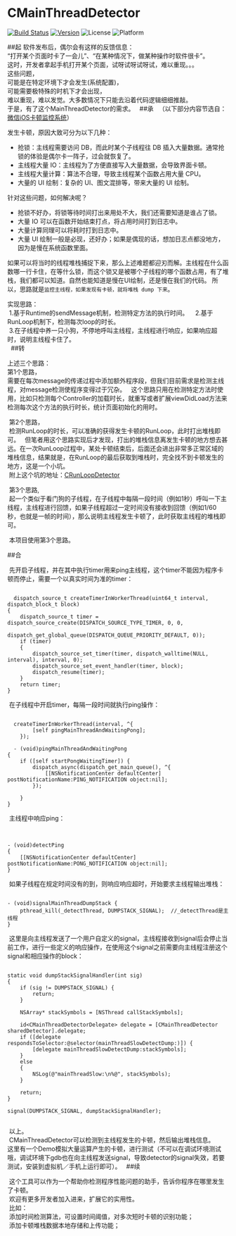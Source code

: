 # CMainThreadDetector  
[![Build Status](https://travis-ci.org/chbo297/CMainThreadDetector.svg?branch=master)](https://travis-ci.org/chbo297/CMainThreadDetector)
[![Version](https://img.shields.io/cocoapods/v/CMainThreadDetector.svg?style=flat)](http://cocoapods.org/pods/CMainThreadDetector)
![License](https://img.shields.io/cocoapods/l/CMainThreadDetector.svg?style=flat)
![Platform](https://img.shields.io/cocoapods/p/CMainThreadDetector.svg?style=flat)  

##起
软件发布后，偶尔会有这样的反馈信息：  
“打开某个页面时卡了一会儿”、“在某种情况下，做某种操作时软件很卡”。  
这时，开发者拿起手机打开某个页面，试呀试呀试呀试，难以重现。。。  
这些问题，  
可能是在特定环境下才会发生(系统配置)，  
可能需要极特殊的时机下才会出现，   
难以重现，难以发觉。大多数情况下只能去沿着代码逻辑细细推敲。  
于是，有了这个MainThreadDetector的需求。  
##承  
（以下部分内容节选自：[微信iOS卡顿监控系统](http://mp.weixin.qq.com/s?__biz=MzAwNDY1ODY2OQ==&mid=207890859&idx=1&sn=e98dd604cdb854e7a5808d2072c29162&scene=21#wechat_redirect)）  

发生卡顿，原因大致可分为以下几种：  
* 抢锁：主线程需要访问 DB，而此时某个子线程往 DB 插入大量数据。通常抢锁的体验是偶尔卡一阵子，过会就恢复了。
* 主线程大量 IO：主线程为了方便直接写入大量数据，会导致界面卡顿。
* 主线程大量计算：算法不合理，导致主线程某个函数占用大量 CPU。
* 大量的 UI 绘制：复杂的 UI、图文混排等，带来大量的 UI 绘制。  
  
针对这些问题，如何解决呢？  
* 抢锁不好办，将锁等待时间打出来用处不大，我们还需要知道是谁占了锁。
* 大量 IO 可以在函数开始结束打点，将占用时间打到日志中。
* 大量计算同理可以将耗时打到日志中。
* 大量 UI 绘制一般是必现，还好办；如果是偶现的话，想加日志点都没地方，因为是慢在系统函数里面。  
  
如果可以将当时的线程堆栈捕捉下来，那么上述难题都迎刃而解。主线程在什么函数哪一行卡住，在等什么锁，而这个锁又是被哪个子线程的哪个函数占用，有了堆栈，我们都可以知道。自然也能知道是慢在UI绘制，还是慢在我们的代码。
所以，思路就是`监控主线程，如果发现有卡顿，就将堆栈 dump 下来`。  
  
  实现思路：  
  1.基于Runtime的sendMessage机制，检测特定方法的执行时间。  
  2.基于RunLoop机制下，检测每次loop的时长。  
  3.在子线程中养一只小狗，不停地呼叫主线程，主线程进行响应，如果响应超时，说明主线程卡住了。  
  
##转  
  
  上述三个思路：  
  第1个思路，  
  需要在每次message的传递过程中添加额外程序段，但我们目前需求是检测主线程，对message检测使程序变得过于冗杂。  
  这个思路只用在检测特定方法时使用，比如只检测每个Controller的加载时长，就重写或者扩展viewDidLoad方法来检测每次这个方法的执行时长，统计页面初始化的用时。  
  
  第2个思路，  
  检测RunLoop的时长，可以准确的获得发生卡顿的RunLoop，此时打出堆栈即可。  
  但笔者用这个思路实现后才发现，打出的堆栈信息离发生卡顿的地方想去甚远。在一次RunLoop过程中，某处卡顿结束后，后面还会进出非常多正常区域的堆栈信息，结果就是，在RunLoop的最后获取到堆栈时，完全找不到卡顿发生的地方，这是一个小坑。  
  附上这个坑的地址：[CRunLoopDetector](https://github.com/chbo297/CRunLoopDetector/blob/master/README.md)  
  
  第3个思路,   
  起一个类似于看门狗的子线程，在子线程中每隔一段时间（例如1秒）呼叫一下主线程，主线程进行回馈，如果子线程超过一定时间没有接收到回馈（例如1/60秒，也就是一帧的时间），那么说明主线程发生卡顿了，此时获取主线程的堆栈即可。  
  
  本项目使用第3个思路。  

##合  
  
  先开启子线程，并在其中执行timer用来ping主线程，这个timer不能因为程序卡顿而停止，需要一个以真实时间为准的timer：  
  
```

  dispatch_source_t createTimerInWorkerThread(uint64_t interval, dispatch_block_t block)
{
    dispatch_source_t timer = dispatch_source_create(DISPATCH_SOURCE_TYPE_TIMER, 0, 0,
                                                     dispatch_get_global_queue(DISPATCH_QUEUE_PRIORITY_DEFAULT, 0));
    if (timer)
    {
        dispatch_source_set_timer(timer, dispatch_walltime(NULL, interval), interval, 0);
        dispatch_source_set_event_handler(timer, block);
        dispatch_resume(timer);
    }
    return timer;
}

```
  在子线程中开启timer，每隔一段时间就执行ping操作：
  
```

  createTimerInWorkerThread(interval, ^{
        [self pingMainThreadAndWaitingPong];
    });
    
  - (void)pingMainThreadAndWaitingPong
{
    if ([self startPongWaitingTimer]) {
        dispatch_async(dispatch_get_main_queue(), ^{
            [[NSNotificationCenter defaultCenter] postNotificationName:PING_NOTIFICATION object:nil];
        });
        
    }
}

```
  
  主线程中响应ping：  
  
```

- (void)detectPing
{
    [[NSNotificationCenter defaultCenter] postNotificationName:PONG_NOTIFICATION object:nil];
}

```
  
  如果子线程在规定时间没有的到，则响应响应超时，开始要求主线程输出堆栈：
  
```

- (void)signalMainThreadDumpStack {
    pthread_kill(_detectThread, DUMPSTACK_SIGNAL);  //_detectThread是主线程
}

```
  
  这里是向主线程发送了一个用户自定义的signal，主线程接收到signal后会停止当前工作，进行一些定义的响应操作，在使用这个signal之前需要向主线程注册这个signal和相应操作的block：
  
```

static void dumpStackSignalHandler(int sig)
{
    if (sig != DUMPSTACK_SIGNAL) {
        return;
    }
    
    NSArray* stackSymbols = [NSThread callStackSymbols];
    
    id<CMainThreadDetectorDelegate> delegate = [CMainThreadDetector sharedDetector].delegate;
    if ([delegate respondsToSelector:@selector(mainThreadSlowDetectDump:)]) {
        [delegate mainThreadSlowDetectDump:stackSymbols];
    }
    else
    {
        NSLog(@"mainThreadSlow:\n%@", stackSymbols);
    }
    
    return;
}

signal(DUMPSTACK_SIGNAL, dumpStackSignalHandler);


```
  
  以上。  
  CMainThreadDetector可以检测到主线程发生的卡顿，然后输出堆栈信息。  
  这里有一个Demo模拟大量运算产生的卡顿，进行测试（不可以在调试环境测试哦，调试环境下gdb也在向主线程发送signal，导致detector的signal失效，若要测试，安装到虚拟机／手机上运行即可）。
  
##续  
  
  这个工具可以作为一个帮助你检测程序性能问题的助手，告诉你程序在哪里发生了卡顿。  
  欢迎有更多开发者加入进来，扩展它的实用性。  
  比如：  
  添加时间检测算法，可设置时间阈值，对多次短时卡顿的识别功能；  
  添加卡顿堆栈数据本地存储和上传功能；  
  
  
  

